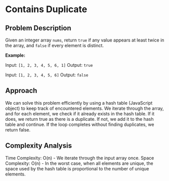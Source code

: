 # Contains Duplicate

## Problem Description

Given an integer array `nums`, return `true` if any value appears at least twice in the array, and `false` if every element is distinct.

**Example:**

Input: `[1, 2, 3, 4, 5, 6, 1]`
Output: `true`

Input: `[1, 2, 3, 4, 5, 6]`
Output: `false`

## Approach

We can solve this problem efficiently by using a hash table (JavaScript object) to keep track of encountered elements. We iterate through the array, and for each element, we check if it already exists in the hash table. If it does, we return true as there is a duplicate. If not, we add it to the hash table and continue. If the loop completes without finding duplicates, we return false.

## Complexity Analysis

Time Complexity: O(n) - We iterate through the input array once.
Space Complexity: O(n) - In the worst case, when all elements are unique, the space used by the hash table is proportional to the number of unique elements.